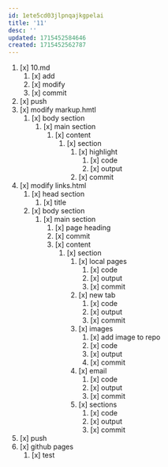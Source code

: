 ```yaml
---
id: 1ete5cd03jlpnqajkgpelai
title: '11'
desc: ''
updated: 1715452584646
created: 1715452562787
---
```


1. [x] 10.md
    1. [x] add
    1. [x] modify
    1. [x] commit
1. [x] push
1. [x] modify markup.hmtl
    1. [x] body section
        1. [x] main section
            1. [x] content
                1. [x] section
                    1. [x] highlight
                        1. [x] code
                        1. [x] output
                    1. [x] commit
1. [x] modify links.html
    1. [x] head section
        1. [x] title
    1. [x] body section
        1. [x] main section
            1. [x] page heading
            1. [x] commit
            1. [x] content
                1. [x] section
                    1. [x] local pages
                        1. [x] code
                        1. [x] output
                        1. [x] commit
                    1. [x] new tab
                        1. [x] code
                        1. [x] output
                        1. [x] commit  
                    1. [x] images
                        1. [x] add image to repo
                        1. [x] code
                        1. [x] output
                        1. [x] commit
                    1. [x] email
                        1. [x] code
                        1. [x] output
                        1. [x] commit    
                    1. [x] sections
                        1. [x] code
                        1. [x] output
                        1. [x] commit
1. [x] push
1. [x] github pages
    1. [x] test